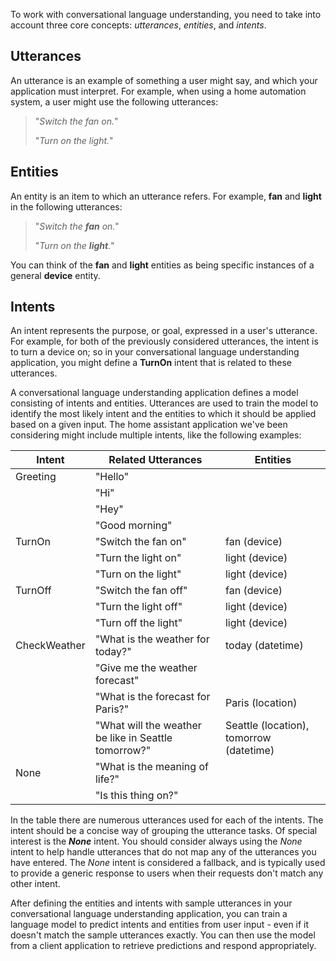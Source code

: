 To work with conversational language understanding, you need to take into account three core concepts: *utterances*, *entities*, and *intents*.

## Utterances

An utterance is an example of something a user might say, and which your application must interpret. For example, when using a home automation system, a user might use the following utterances:

> "*Switch the fan on.*"
>
> "*Turn on the light.*"

## Entities

An entity is an item to which an utterance refers. For example, **fan** and **light** in the following utterances:

> "*Switch the ***fan*** on.*"
>
> "*Turn on the ***light***.*"

You can think of the **fan** and **light** entities as being specific instances of a general **device** entity.

## Intents

An intent represents the purpose, or goal, expressed in a user's utterance. For example, for both of the previously considered utterances, the intent is to turn a device on; so in your conversational language understanding application, you might define a **TurnOn** intent that is related to these utterances.

A conversational language understanding application defines a model consisting of intents and entities. Utterances are used to train the model to identify the most likely intent and the entities to which it should be applied based on a given input. The home assistant application we've been considering might include multiple intents, like the following examples:

| Intent | Related Utterances | Entities
|---|---|---
| Greeting | "Hello" |
| | "Hi" |
| | "Hey" |
| | "Good morning" |
| TurnOn | "Switch the fan on" | fan (device)
| | "Turn the light on" | light (device)
| | "Turn on the light" | light (device)
| TurnOff | "Switch the fan off" | fan (device)
| | "Turn the light off" | light (device)
| | "Turn off the light" | light (device)
| CheckWeather | "What is the weather for today?" | today (datetime)
| | "Give me the weather forecast" |
| | "What is the forecast for Paris?" | Paris (location)
| | "What will the weather be like in Seattle tomorrow?" | Seattle (location), tomorrow (datetime)
| None | "What is the meaning of life?" |
| | "Is this thing on?" |

In the table there are numerous utterances used for each of the intents. The intent should be a concise way of grouping the utterance tasks. Of special interest is the ***None*** intent. You should consider always using the *None* intent to help handle utterances that do not map any of the utterances you have entered. The *None* intent is considered a fallback, and is typically used to provide a generic response to users when their requests don't match any other intent.

After defining the entities and intents with sample utterances in your conversational language understanding application, you can train a language model to predict intents and entities from user input - even if it doesn't match the sample utterances exactly. You can then use the model from a client application to retrieve predictions and respond appropriately.